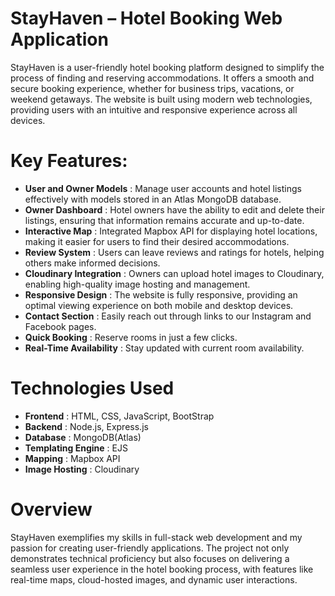 # StayHaven – Hotel Booking Web Application

StayHaven is a user-friendly hotel booking platform designed to simplify the process of finding and reserving accommodations. It offers a smooth and secure booking experience, whether for business trips, vacations, or weekend getaways. The website is built using modern web technologies, providing users with an intuitive and responsive experience across all devices.

# Key Features:
- **User and Owner Models** : Manage user accounts and hotel listings effectively with models stored in an Atlas MongoDB database.
- **Owner Dashboard** : Hotel owners have the ability to edit and delete their listings, ensuring that information remains accurate and up-to-date.
- **Interactive Map** : Integrated Mapbox API for displaying hotel locations, making it easier for users to find their desired accommodations.
- **Review System** : Users can leave reviews and ratings for hotels, helping others make informed decisions.
- **Cloudinary Integration** : Owners can upload hotel images to Cloudinary, enabling high-quality image hosting and management.
- **Responsive Design** : The website is fully responsive, providing an optimal viewing experience on both mobile and desktop devices.
- **Contact Section** : Easily reach out through links to our Instagram and Facebook pages.
- **Quick Booking** : Reserve rooms in just a few clicks.
- **Real-Time Availability** : Stay updated with current room availability.


# Technologies Used 
- **Frontend** : HTML, CSS, JavaScript, BootStrap
- **Backend** : Node.js, Express.js
- **Database** : MongoDB(Atlas)
- **Templating Engine** : EJS
- **Mapping** : Mapbox API
- **Image Hosting** : Cloudinary

# Overview
StayHaven exemplifies my skills in full-stack web development and my passion for creating user-friendly applications. The project not only demonstrates technical proficiency but also focuses on delivering a seamless user experience in the hotel booking process, with features like real-time maps, cloud-hosted images, and dynamic user interactions.